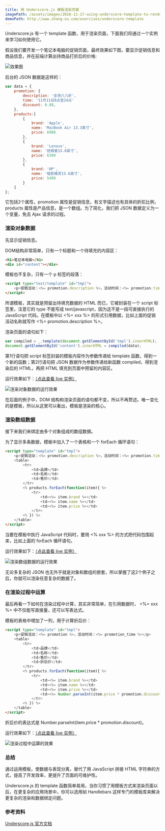 ```yaml
---
title: 用 Underscore.js 模板渲染页面
imagePath: /assets/images/2016-11-17-using-underscore-template-to-render-page
demoPath: http://www.zhang-ou.com/exercises/underscore-template
---
```


Underscore.js 有一个 template 函数，用于渲染页面，下面我们将通过一个实例来学习如何使用它。

假设我们要开发一个笔记本电脑的促销页面，最终效果如下图，要显示促销信息和商品信息，并在前端计算出待商品打折后的价格:

![效果图]({{page.imagePath}}/running-result.png)

后台的 JSON 数据是这样的：

``` javascript
var data = {
	promotion: {
		description: '全场八八折',
		time: '11月11日0点至24点'
		discount: 0.88,
	},
	products:[
		{
			brand: 'Apple',
			name: 'MacBook Air 13.3英寸',
			price: 6988
		},
		{
			brand: 'Lenovo',
			name: '拯救者15.6英寸',
			price: 6399
		},
		{
			brand: 'HP',
			name: '暗影精灵15.6英寸',
			price: 5499
		}
	]
};
```

它包括2个属性，promotion 属性是促销信息，有文字描述也有具体的折扣比例，products 属性是产品信息，是一个数组。为了简化，我们把 JSON 数据定义为一个变量，免去 Ajax 请求的过程。

### 渲染对象数据

先显示促销信息。

DOM结构非常简单，只有一个标题和一个待填充的内容区：

``` html
<h1>笔记本电脑</h1>
<div id="content"></div>
```

模板也不复杂，只有一个 p 标签的段落：

``` html
<script type="text/template" id="tmpl">
	<p>促销活动：<%= promotion.description %>，活动时间：<%= promotion.time %></p>
</script>
```

所谓模板，其实就是预留出待填充数据的 HTML 而已，它被封装在一个 script 标签里，注意它的 type 不能写成 text/javascript，因为这不是一段可直接执行的 JavaScript 代码。在模板中以 <%= xxx %> 的形式引用数据，比如上面的促销活动名称就写作 <%= promotion.description %>。

渲染页面的语句如下：

``` javascript
var compiled = _.template(document.getElementById('tmpl').innerHTML);
document.getElementById('content').innerHTML = compiled(data);
```

第1行语句把 script 标签封装的模板内容作为参数传递给 template 函数，得到一个新的函数；第2行语句把 JSON 数据作为参数传递给新函数 compiled，得到渲染后的 HTML，再把 HTML 填充到页面中预留的内容区。

运行效果如下：[（点此查看 live 实例）]({{page.demoPath}}/step-1-object.html)

![渲染对象数据的运行效果]({{page.imagePath}}/step-1-object.png)

在后面的例子中，DOM 结构和渲染页面的语句都不变，所以不再赘述。唯一变化的是模板，所以从这里可以看出，模板是渲染的核心。

### 渲染数组数据

接下来我们来绑定由多个对象组成的数组数据。

为了显示多条数据，模板中加入了一个表格和一个 forEach 循环语句：

``` html
<script type="template" id="tmpl">
	<p>促销活动：<%= promotion.description %>，活动时间：<%= promotion.time %></p>
	<table>
		<tr>
			<td>品牌</td>
			<td>名称</td>
			<td>售价</td>
		</tr>
		<% products.forEach(function(item){ %>
			<tr>
				<td><%= item.brand %></td>
				<td><%= item.name %></td>
				<td><%= item.price %></td>
			</tr>
		<% }) %>
	</table>
</script>
```

当要在模板中执行 JavaScript 代码时，要用 <% xxx %> 的方式把代码包围起来，比如上面的 forEach 循环语句。

运行效果如下：[（点此查看 live 实例）]({{page.demoPath}}/step-2-array.html)

![渲染数组数据的运行效果]({{page.imagePath}}/step-2-array.png)

无论多复杂的 JSON 也无外乎就是对象和数组的嵌套，所以掌握了这2个例子之后，你就可以渲染任意复杂的数据了。

### 在渲染过程中运算

最后再看一下如何在渲染过程中计算，其实非常简单，在引用数据时， <%= xxx %> 中不仅能写直接量，还可以写表达式。

模板的表格中增加了一列，用于计算折后价：

``` html
<script type="template" id="tmpl">
	<p>促销活动：<%= promotion %>，活动时间：<%= promotion_time %></p>
	<table>
		<tr>
			<td>品牌</td>
			<td>名称</td>
			<td>售价</td>
			<td>折后价</td>
		</tr>
		<% products.forEach(function(item){ %>
			<tr>
				<td><%= item.brand %></td>
				<td><%= item.name %></td>
				<td><%= item.price %></td>
				<td><%= Number.parseInt(item.price * promotion.discount) %>
			</tr>
		<% }) %>
	</table>
</script>
```

折后价的表达式是 Number.parseInt(item.price * promotion.discount)。

运行效果如下：[（点此查看 live 实例）]({{page.demoPath}}/step-3-execution.html)

![渲染过程中运算的效果]({{page.imagePath}}/step-3-execution.png)

### 总结

通过运用模板，使数据与表现分离，替代了用 JavaScript 拼接 HTML 字符串的方式，提高了开发效率，更提升了页面的可维护性。

Underscore.js 的 template 函数简单易用，当你习惯了用模板方式来渲染页面以后，在更复杂的应用场景中，你可以选用如 Handlebars 这样专门的模板库来解决更复杂的渲染和数据绑定问题。

### 参考资料

[Underscore.js 官方文档](http://underscorejs.org/#template)
